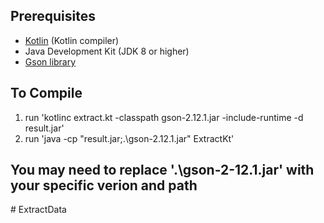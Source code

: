 
## Prerequisites

- [Kotlin](https://kotlinlang.org/docs/command-line.html) (Kotlin compiler)
- Java Development Kit (JDK 8 or higher)
- [Gson library](https://repo1.maven.org/maven2/com/google/code/gson/gson/2.12.1/)

## To Compile

 1. run 'kotlinc extract.kt -classpath gson-2.12.1.jar -include-runtime -d result.jar'
 2. run 'java -cp "result.jar;.\gson-2.12.1.jar" ExtractKt'

 ## You may need to replace '.\gson-2-12.1.jar' with your specific verion and path
#   E x t r a c t D a t a  
 